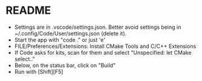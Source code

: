 # README

* Settings are in .vscode/settings.json. Better avoid settings being in ~/.config/Code/User/settings.json (delete it).
* Start the app with "code ." or just 'e'
* FILE/Preferences/Extensions: Install CMake Tools and C/C++ Extensions
* If Code asks for kits, scan for them and select "Unspecified: let CMake select.."
* Below, on the status bar, click on "Build"
* Run with [Shift][F5]